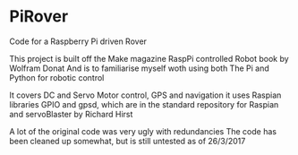 # PiRover
Code for a Raspberry Pi driven Rover


This project is built off the Make magazine
RaspPi controlled Robot book by Wolfram Donat
And is to familiarise myself woth using both
The Pi and Python for robotic control

It covers DC and Servo Motor control, GPS and navigation
it uses Raspian libraries GPIO and gpsd, which are in the standard repository for Raspian
and servoBlaster by Richard Hirst

A lot of the original code was very ugly with redundancies
The code has been cleaned up somewhat, but is still untested as of 26/3/2017
